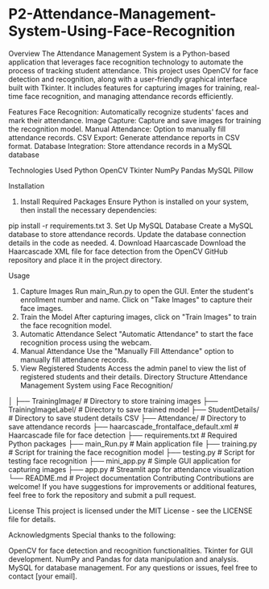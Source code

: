 # P2-Attendance-Management-System-Using-Face-Recognition
Overview
The Attendance Management System is a Python-based application that leverages face recognition technology to automate the process of tracking student attendance. This project uses OpenCV for face detection and recognition, along with a user-friendly graphical interface built with Tkinter. It includes features for capturing images for training, real-time face recognition, and managing attendance records efficiently.

Features
Face Recognition: Automatically recognize students' faces and mark their attendance.
Image Capture: Capture and save images for training the recognition model.
Manual Attendance: Option to manually fill attendance records.
CSV Export: Generate attendance reports in CSV format.
Database Integration: Store attendance records in a MySQL database

Technologies Used
Python
OpenCV
Tkinter
NumPy
Pandas
MySQL
Pillow

Installation
1. Install Required Packages
Ensure Python is installed on your system, then install the necessary dependencies:

pip install -r requirements.txt
3. Set Up MySQL Database
Create a MySQL database to store attendance records.
Update the database connection details in the code as needed.
4. Download Haarcascade
Download the Haarcascade XML file for face detection from the OpenCV GitHub repository and place it in the project directory.

Usage
1. Capture Images
Run main_Run.py to open the GUI.
Enter the student's enrollment number and name.
Click on "Take Images" to capture their face images.
2. Train the Model
After capturing images, click on "Train Images" to train the face recognition model.
3. Automatic Attendance
Select "Automatic Attendance" to start the face recognition process using the webcam.
4. Manual Attendance
Use the "Manually Fill Attendance" option to manually fill attendance records.
5. View Registered Students
Access the admin panel to view the list of registered students and their details.
Directory Structure
Attendance Management System using Face Recognition/

│
├── TrainingImage/               # Directory to store training images
├── TrainingImageLabel/          # Directory to save trained model
├── StudentDetails/              # Directory to save student details CSV
├── Attendance/                  # Directory to save attendance records
├── haarcascade_frontalface_default.xml  # Haarcascade file for face detection
├── requirements.txt             # Required Python packages
├── main_Run.py                  # Main application file
├── training.py                  # Script for training the face recognition model
├── testing.py                   # Script for testing face recognition
├── mini_app.py                  # Simple GUI application for capturing images
├── app.py                       # Streamlit app for attendance visualization
└── README.md                    # Project documentation
Contributing
Contributions are welcome! If you have suggestions for improvements or additional features, feel free to fork the repository and submit a pull request.

License
This project is licensed under the MIT License - see the LICENSE file for details.

Acknowledgments
Special thanks to the following:

OpenCV for face detection and recognition functionalities.
Tkinter for GUI development.
NumPy and Pandas for data manipulation and analysis.
MySQL for database management.
For any questions or issues, feel free to contact [your email].
